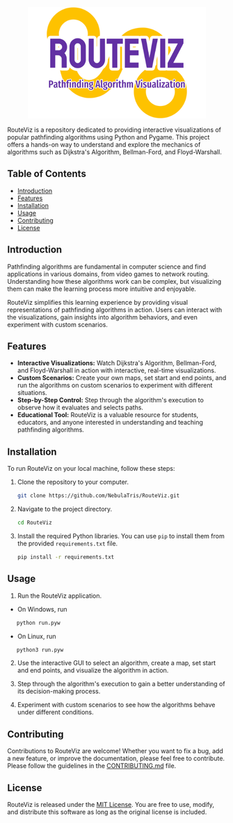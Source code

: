 
<p align="center"><img src="routeviz.png" height = "256" ></img></p>
<p align="center">

RouteViz is a repository dedicated to providing interactive visualizations of popular pathfinding algorithms using Python and Pygame. This project offers a hands-on way to understand and explore the mechanics of algorithms such as Dijkstra's Algorithm, Bellman-Ford, and Floyd-Warshall.

## Table of Contents
- [Introduction](#introduction)
- [Features](#features)
- [Installation](#installation)
- [Usage](#usage)
- [Contributing](#contributing)
- [License](#license)

## Introduction

Pathfinding algorithms are fundamental in computer science and find applications in various domains, from video games to network routing. Understanding how these algorithms work can be complex, but visualizing them can make the learning process more intuitive and enjoyable.

RouteViz simplifies this learning experience by providing visual representations of pathfinding algorithms in action. Users can interact with the visualizations, gain insights into algorithm behaviors, and even experiment with custom scenarios.

## Features

- **Interactive Visualizations:** Watch Dijkstra's Algorithm, Bellman-Ford, and Floyd-Warshall in action with interactive, real-time visualizations.
- **Custom Scenarios:** Create your own maps, set start and end points, and run the algorithms on custom scenarios to experiment with different situations.
- **Step-by-Step Control:** Step through the algorithm's execution to observe how it evaluates and selects paths.
- **Educational Tool:** RouteViz is a valuable resource for students, educators, and anyone interested in understanding and teaching pathfinding algorithms.

## Installation

To run RouteViz on your local machine, follow these steps:

1. Clone the repository to your computer.
   ```bash
   git clone https://github.com/NebulaTris/RouteViz.git
   ```
   
2. Navigate to the project directory.
   ```bash
   cd RouteViz
   ```

3. Install the required Python libraries. You can use `pip` to install them from the provided `requirements.txt` file.
   ```bash
   pip install -r requirements.txt
   ```

## Usage

1. Run the RouteViz application.

- On Windows, run 
```bash
   python run.pyw
```
- On Linux, run
```bash
   python3 run.pyw
```

2. Use the interactive GUI to select an algorithm, create a map, set start and end points, and visualize the algorithm in action.

3. Step through the algorithm's execution to gain a better understanding of its decision-making process.

4. Experiment with custom scenarios to see how the algorithms behave under different conditions.

## Contributing

Contributions to RouteViz are welcome! Whether you want to fix a bug, add a new feature, or improve the documentation, please feel free to contribute. Please follow the guidelines in the [CONTRIBUTING.md](CONTRIBUTING.md) file.

## License

RouteViz is released under the [MIT License](LICENSE). You are free to use, modify, and distribute this software as long as the original license is included.